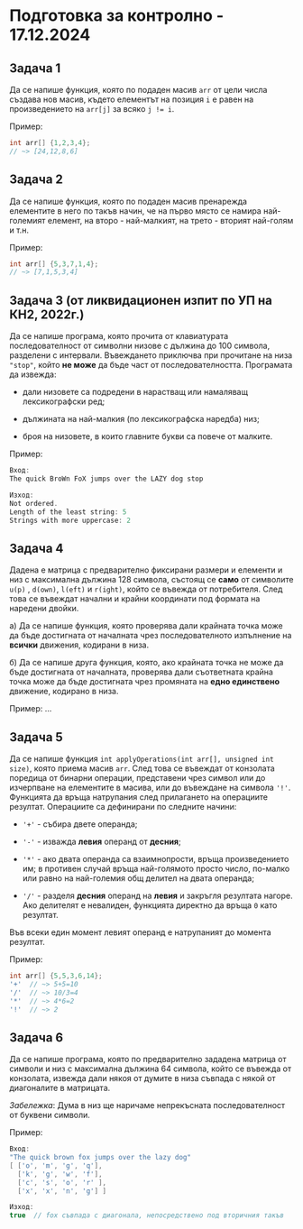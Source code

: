 # Подготовка за контролно - 17.12.2024

## Задача 1

Да се напише функция, която по подаден масив `arr` от цели числа създава нов масив, където елементът на позиция `i` е равен на произведението на `arr[j]` за всяко `j != i`.

Пример:

```c++
int arr[] {1,2,3,4};
// ~> [24,12,8,6]
```

## Задача 2

Да се напише функция, която по подаден масив пренарежда елементите в него по такъв начин, че на първо място се намира най-големият елемент, на второ - най-малкият, на трето - вторият най-голям и т.н.

Пример:

```c++
int arr[] {5,3,7,1,4};
// ~> [7,1,5,3,4]
```

## Задача 3 (от ликвидационен изпит по УП на КН2, 2022г.)

Да се напише програма, която прочита от клавиатурата последователност от символни низове с дължина до 100 символа, разделени с интервали. Въвеждането приключва при прочитане на низа `"stop"`, който **не може** да бъде част от последователността. Програмата да извежда:

- дали низовете са подредени в нарастващ или намаляващ лексикографски ред;

- дължината на най-малкия (по лексикографска наредба) низ;

- броя на низовете, в които главните букви са повече от малките.

Пример:

```c++
Вход:
The quick BroWn FoX jumps over the LAZY dog stop

Изход:
Not ordered.
Length of the least string: 5
Strings with more uppercase: 2
```

## Задача 4

Дадена е матрица с предварително фиксирани размери и елементи и низ с максимална дължина 128 символа, състоящ се **само** от символите `u(p)` , `d(own)`, `l(eft)` и `r(ight)`, който се въвежда от потребителя. След това се въвеждат начални и крайни координати под формата на наредени двойки. 

а) Да се напише функция, която проверява дали крайната точка може да бъде достигната от началната чрез последователното изпълнение на **всички** движения, кодирани в низа.

б) Да се напише друга функция, която, ако крайната точка не може да бъде достигната от началната, проверява дали съответната крайна точка може да бъде достигната чрез промяната на **едно единствено** движение, кодирано в низа.

Пример: ...

## Задача 5

Да се напише функция `int applyOperations(int arr[], unsigned int size)`, която приема масив `arr`. След това се въвеждат от конзолата поредица от бинарни операции, представени чрез символ или до изчерпване на елементите в масива, или до въвеждане на символа `'!'`. Функцията да връща натрупания след прилагането на операциите резултат.
Операциите са дефинирани по следните начини:

- `'+'` - събира двете операнда;

- `'-'` - изважда **левия** операнд от **десния**;

- `'*'` - ако двата операнда са взаимнопрости, връща произведението им; в противен случай връща най-голямото просто число, по-малко или равно на най-големия общ делител на двата операнда;

- `'/'` - разделя **десния** операнд на **левия** и закръгля резултата нагоре. Ако делителят е невалиден, функцията директно да връща `0` като резултат.

Във всеки един момент левият операнд е натрупаният до момента резултат.

Пример:

```c++
int arr[] {5,5,3,6,14};
'+'  // ~> 5+5=10
'/'  // ~> 10/3=4
'*'  // ~> 4*6=2
'!'  // ~> 2
```

## Задача 6

Да се напише програма, която по предварително зададена матрица от символи и низ с максимална дължина 64 символа, който се въвежда от конзолата, извежда дали някоя от думите в низа съвпада с някой от диагоналите в матрицата.

*Забележка*: Дума в низ ще наричаме непрекъсната последователност от буквени символи.

Пример:

```c++
Вход:
"The quick brown fox jumps over the lazy dog"
[ ['o', 'm', 'g', 'q'],
  ['k', 'g', 'w', 'f'],
  ['c', 's', 'o', 'r' ],
  ['x', 'x', 'n', 'g'] ]

Изход:
true  // fox съвпада с диагонала, непосредствено под вторичния такъв
```
